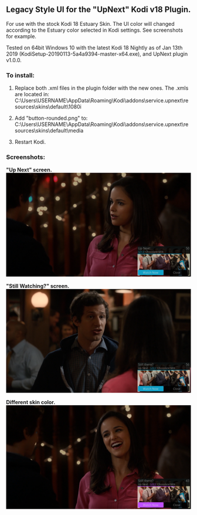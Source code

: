 ## Legacy Style UI for the "UpNext" Kodi v18 Plugin.

For use with the stock Kodi 18 Estuary Skin. The UI color will changed according to the Estuary color selected in Kodi settings. See screenshots for example.  

Tested on 64bit Windows 10 with the latest Kodi 18 Nightly as of Jan 13th 2019 (KodiSetup-20190113-5a4a9394-master-x64.exe), and UpNext plugin v1.0.0.


### To install:

  1. Replace both .xml files in the plugin folder with the new ones. The .xmls are located in:
    C:\Users\USERNAME\AppData\Roaming\Kodi\addons\service.upnext\resources\skins\default\1080i
    
  2. Add "button-rounded.png" to:
    C:\Users\USERNAME\AppData\Roaming\Kodi\addons\service.upnext\resources\skins\default\media
    
  3. Restart Kodi.
  
### Screenshots:

**"Up Next" screen.**
![Alt text](/screenshots/upnext-example.png?raw=true "UpNext screen")

**"Still Watching?" screen.**
![Alt text](/screenshots/still-watching-example.png?raw=true "Still Watching screen")

**Different skin color.**
![Alt text](/screenshots/estuary-different-color-example.png?raw=true "Still Watching screen with different Estuary color.")
